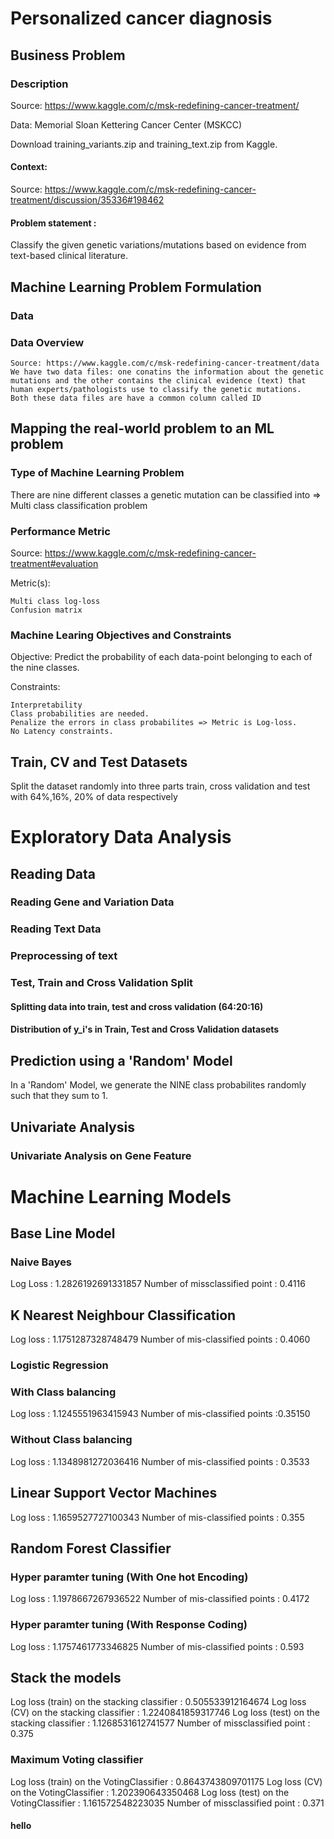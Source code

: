 # Personalized cancer diagnosis
## Business Problem
### Description

Source: https://www.kaggle.com/c/msk-redefining-cancer-treatment/

Data: Memorial Sloan Kettering Cancer Center (MSKCC)

Download training_variants.zip and training_text.zip from Kaggle.

#### Context:

Source: https://www.kaggle.com/c/msk-redefining-cancer-treatment/discussion/35336#198462

#### Problem statement :

Classify the given genetic variations/mutations based on evidence from text-based clinical literature.

##  Machine Learning Problem Formulation
### Data
### Data Overview

    Source: https://www.kaggle.com/c/msk-redefining-cancer-treatment/data
    We have two data files: one conatins the information about the genetic mutations and the other contains the clinical evidence (text) that human experts/pathologists use to classify the genetic mutations.
    Both these data files are have a common column called ID


## Mapping the real-world problem to an ML problem
### Type of Machine Learning Problem

There are nine different classes a genetic mutation can be classified into => Multi class classification problem
###  Performance Metric

Source: https://www.kaggle.com/c/msk-redefining-cancer-treatment#evaluation

Metric(s):

    Multi class log-loss
    Confusion matrix

### Machine Learing Objectives and Constraints

Objective: Predict the probability of each data-point belonging to each of the nine classes.

Constraints:

    Interpretability
    Class probabilities are needed.
    Penalize the errors in class probabilites => Metric is Log-loss.
    No Latency constraints.

##  Train, CV and Test Datasets

Split the dataset randomly into three parts train, cross validation and test with 64%,16%, 20% of data respectively

#  Exploratory Data Analysis

##  Reading Data
###  Reading Gene and Variation Data
###  Reading Text Data
###  Preprocessing of text

###  Test, Train and Cross Validation Split
####  Splitting data into train, test and cross validation (64:20:16)
####  Distribution of y_i's in Train, Test and Cross Validation datasets

## Prediction using a 'Random' Model

In a 'Random' Model, we generate the NINE class probabilites randomly such that they sum to 1.

## Univariate Analysis

### Univariate Analysis on Gene Feature


# Machine Learning Models
##  Base Line Model
### Naive Bayes
Log Loss : 1.2826192691331857
Number of missclassified point : 0.4116

##  K Nearest Neighbour Classification
Log loss : 1.1751287328748479
Number of mis-classified points : 0.4060

###  Logistic Regression
###  With Class balancing
Log loss : 1.1245551963415943
Number of mis-classified points :0.35150
###  Without Class balancing
Log loss : 1.1348981272036416
Number of mis-classified points : 0.3533
##  Linear Support Vector Machines
Log loss : 1.1659527727100343
Number of mis-classified points : 0.355
##  Random Forest Classifier
### Hyper paramter tuning (With One hot Encoding)
Log loss : 1.1978667267936522
Number of mis-classified points : 0.4172
###  Hyper paramter tuning (With Response Coding)
Log loss :  1.1757461773346825
Number of mis-classified points :  0.593

##  Stack the models
Log loss (train) on the stacking classifier : 0.505533912164674
Log loss (CV) on the stacking classifier : 1.2240841859317746
Log loss (test) on the stacking classifier : 1.1268531612741577
Number of missclassified point : 0.375   

### Maximum Voting classifier
Log loss (train) on the VotingClassifier : 0.8643743809701175
Log loss (CV) on the VotingClassifier : 1.202390643350468
Log loss (test) on the VotingClassifier : 1.161572548223035
Number of missclassified point : 0.371 


#### hello